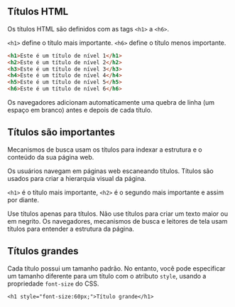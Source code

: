 ## Títulos HTML

Os títulos HTML são definidos com as tags `<h1>` a `<h6>`.

`<h1>` define o título mais importante. `<h6>` define o título menos importante.

```html
<h1>Este é um título de nível 1</h1>
<h2>Este é um título de nível 2</h2>
<h3>Este é um título de nível 3</h3>
<h4>Este é um título de nível 4</h4>
<h5>Este é um título de nível 5</h5>
<h6>Este é um título de nível 6</h6>
```
Os navegadores adicionam automaticamente uma quebra de linha (um espaço em branco) antes e depois de cada título.

## Títulos são importantes

Mecanismos de busca usam os títulos para indexar a estrutura e o conteúdo da sua página web.

Os usuários navegam em páginas web escaneando títulos. Títulos são usados para criar a hierarquia visual da página.

`<h1>` é o título mais importante, `<h2>` é o segundo mais importante e assim por diante.

Use títulos apenas para títulos. Não use títulos para criar um texto maior ou em negrito. Os navegadores, mecanismos de busca e leitores de tela usam títulos para entender a estrutura da página.

## Títulos grandes

Cada título possui um tamanho padrão. No entanto, você pode especificar um tamanho diferente para um título com o atributo `style`, usando a propriedade `font-size` do CSS.

```html:
<h1 style="font-size:60px;">Título grande</h1>
```